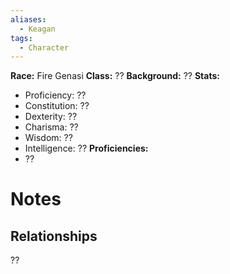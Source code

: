 ```yaml
---
aliases:
  - Keagan
tags:
  - Character
---
```

**Race:** Fire Genasi
**Class:** ??
**Background:** ??
**Stats:**
- Proficiency: ??
- Constitution: ??
- Dexterity: ??
- Charisma: ??
- Wisdom: ??
- Intelligence: ??
**Proficiencies:**
- ??
# Notes

## Relationships
??
